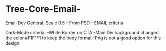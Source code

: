# Tree-Core-Email-
Email Dev
General: Scale 0.5 - From PSD - EMAIL criteria

Dark-Mode criteria:
-White Border on CTA
-Main Div background changed the color #F1F1F1 to keep the body format
-Png is not a good option for this design.
